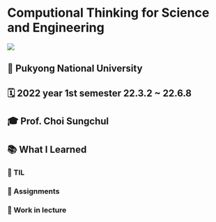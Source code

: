 # Computional Thinking for Science and Engineering 

<img src="https://img.shields.io/badge/Python-3776AB?style=for-the-badge&logo=Python&logoColor=white">

## 🏫 Pukyong National University 

## 🗓 2022 year 1st semester 22.3.2 ~ 22.6.8

## 🎓 Prof. Choi Sungchul

## 📚 What I Learned

### 📝 TIL

### 📄 Assignments

### 🔖 Work in lecture
